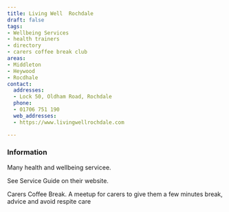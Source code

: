 ```yaml
---
title: Living Well  Rochdale
draft: false
tags:
- Wellbeing Services
- health trainers
- directory
- carers coffee break club
areas:
- Middleton
- Heywood
- Rocdhale
contact:
  addresses:
  - Lock 50, Oldham Road, Rochdale
  phone:
  - 01706 751 190
  web_addresses:
  - https://www.livingwellrochdale.com

---
```


### Information
Many health and wellbeing servicee.

See Service Guide on their website.

Carers Coffee Break. A meetup for carers to give them
a few minutes break, advice and avoid respite care
